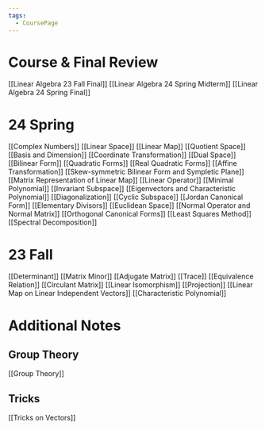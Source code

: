 ```yaml
---
tags:
  - CoursePage
---
```

# Course & Final Review
[[Linear Algebra 23 Fall Final]]
[[Linear Algebra 24 Spring Midterm]]
[[Linear Algebra 24 Spring Final]]
# 24 Spring
[[Complex Numbers]]
[[Linear Space]]
[[Linear Map]]
[[Quotient Space]]
[[Basis and Dimension]]
[[Coordinate Transformation]]
[[Dual Space]]
[[Bilinear Form]]
[[Quadratic Forms]]
[[Real Quadratic Forms]]
[[Affine Transformation]]
[[Skew-symmetric Bilinear Form and Sympletic Plane]]
[[Matrix Representation of Linear Map]]
[[Linear Operator]]
[[Minimal Polynomial]]
[[Invariant Subspace]]
[[Eigenvectors and Characteristic Polynomial]]
[[Diagonalization]]
[[Cyclic Subspace]]
[[Jordan Canonical Form]]
[[Elementary Divisors]]
[[Euclidean Space]]
[[Normal Operator and Normal Matrix]]
[[Orthogonal Canonical Forms]]
[[Least Squares Method]]
[[Spectral Decomposition]]
# 23 Fall
[[Determinant]]
[[Matrix Minor]]
[[Adjugate Matrix]]
[[Trace]]
[[Equivalence Relation]]
[[Circulant Matrix]]
[[Linear Isomorphism]]
[[Projection]]
[[Linear Map on Linear Independent Vectors]]
[[Characteristic Polynomial]]
# Additional Notes
## Group Theory
[[Group Theory]]
## Tricks
[[Tricks on Vectors]]
